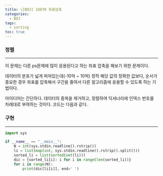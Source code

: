 ```yaml
---
title: \[BOJ] 18870 좌표압축
categories: 
  - BOJ
tags: 
  - sorting
toc: true
---
```


### 정렬

---

이 문제는 다른 ps문제에 많이 응용된다고 하는 좌표 압축을 해보기 위한 문제이다.

데이터의 분포가 넓게 퍼져있는데(-10억 ~ 10억) 정작 해당 값의 정확한 값보다, 순서가 중요한 경우 좌표를 압축해서 구간을 줄여서 다른 알고리즘에 응용할 수 있도록 하는 기법이다.

아이디어는 간단하다. 데이터의 중복을 제거하고, 정렬하여 딕셔너리에 인덱스 번호를 차례대로 부여하는 것이다. 코드는 다음과 같다.

### 구현

---

```python
import sys

if __name__ == "__main__":
    N = int(sys.stdin.readline().rstrip())
    li = list(map(int, sys.stdin.readline().rstrip().split()))
    sorted_li = list(sorted(set(li)))
    dic = {sorted_li[i]: i for i in range(len(sorted_li))}
    for i in range(N):
        print(dic[li[i]], end=' ')
```